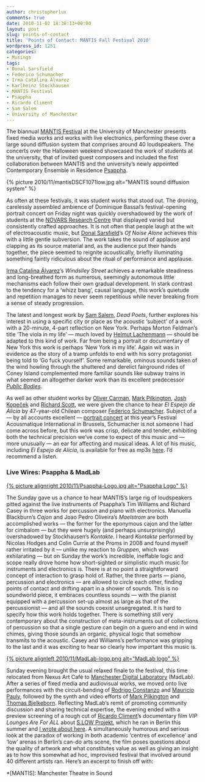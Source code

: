 ```yaml
---
author: christopherlux
comments: true
date: 2010-11-02 18:38:13+00:00
layout: post
slug: points-of-contact
title: 'Points of Contact: MANTIS Fall Festival 2010'
wordpress_id: 1251
categories:
- Musings
tags:
- Donal Sarsfield
- Federico Schumacher
- Irma Catalina Álvarez
- Karlheinz Stockhausen
- MANTIS Festival
- Psappha
- Ricardo Climent
- Sam Salem
- University of Manchester
---
```


The biannual [MANTIS Festival](http://www.mantisfestival.com/) at the University of Manchester presents fixed media works and works with live electronics, performing these over a large sound diffusion system that comprises around 40 loudspeakers. The concerts over the Halloween weekend showcased the work of students at the university, that of invited guest composers and included the first collaboration between MANTIS and the university’s newly appointed Contemporary Ensemble in Residence [Psappha](http://www.psappha.com/).

{% picture 2010/11/mantisDSCF1071low.jpg alt="MANTIS sound diffusion system" %}

As often at these festivals, it was student works that stood out. The droning, carelessly assembled ambience of Dominique Bassal’s festival-opening portrait concert on Friday night was quickly overshadowed by the work of students at the [NOVARS Research Centre](http://www.novars.manchester.ac.uk/) that displayed varied but consistently crafted approaches. It is not often that people laugh at the wit of electroacoustic music, but [Donal Sarsfield](http://www.cmc.ie/composers/composer.cfm?composerID=186)’s _Of Noise Alone_ achieves this with a little gentle subversion. The work takes the sound of applause and clapping as its source material and, as the audience put their hands together, the piece seemed to reignite acoustically, briefly illuminating something faintly ridiculous about the ritual of performance and applause.

[Irma Catalina Álvarez](http://www.novars.manchester.ac.uk/people/postgraduate/ialvarez/index.html)’s _Windslley Street_ achieves a remarkable steadiness and long-breathed form as numerous, seemingly autonomous little mechanisms each follow their own gradual development. In stark contrast to the tendency for a ‘whizz bang’, causal language, this work’s quietude and repetition manages to never seem repetitious while never breaking from a sense of steady progression.

The latest and longest work by [Sam Salem](http://www.osamahsalem.co.uk/), _Dead Poets_, further explores his interest in using a specific city or place as the acoustic ‘subject’ of a work with a 20-minute, 4-part reflection on New York. Perhaps Morton Feldman’s title ‘The viola in my life’ — much loved by [Helmut Lachenmann](http://www.chrisswithinbank.net/tag/helmut-lachenmann/) — should be adapted to this kind of work. Far from being a portrait or documentary of New York this work is perhaps ‘New York in my life’. Again wit was in evidence as the story of a tramp unfolds to end with his sorry protagonist being told to ‘Go fuck yourself’. Some remarkable, ominous sounds taken of the wind howling through the shuttered and derelict fairground rides of Coney Island complemented more familiar sounds like subway trains in what seemed an altogether darker work than its excellent predecessor [_Public Bodies_](http://www.osamahsalem.co.uk/index.php?id=35).

As well as other student works by [Oliver Carman](http://soundcloud.com/oliver-carman), [Mark Pilkington](http://www.thought-universe.co.uk/), [Josh Kopeček](http://www.joshkopecek.co.uk/) and [Richard Scott](http://www.novars.manchester.ac.uk/people/postgraduate/rscott/index.html), we were given the chance to hear _El Espejo de Alicia_ by 47-year-old Chilean composer [Federico Schumacher](http://www.federicoschumacher.cl/). Subject of a — by all accounts excellent — [portrait concert](http://www.musiques-recherches.be/agenda_event.php?lng=fr&id=608) at this year’s Festival Acousmatique International in Brussels, Schumacher is not someone I had come across before, but this work was crisp, delicate and tender, exhibiting both the technical precision we’ve come to expect of this music and — more unusually — an ear for affecting and musical ideas. A lot of his music, including _El Espejo de Alicia_, is available for free as mp3s [here](http://www.federicoschumacher.cl/-Msic.htm). I’d recommend a listen.


### Live Wires: Psappha & MadLab

[{% picture alignright 2010/11/Psappha-Logo.jpg alt="Psappha Logo" %}](http://www.psappha.com/)

The Sunday gave us a chance to hear MANTIS’s large rig of loudspeakers pitted against the live instruments of Psappha’s Tim Williams and Richard Casey in three works for percussion and piano with electronics. Manuella Blackburn’s _Cajon_ and Joao Pedro Oliveira’s _Maelstrom_ are both accomplished works — the former for the eponymous cajon and the latter for cimbalom — but they were hugely (and perhaps unsurprisingly) overshadowed by Stockhausen’s _Kontakte_. I heard _Kontakte_ performed by Nicolas Hodges and Colin Currie at the Proms in 2008 and found myself rather irritated by it — unlike my reaction to _Gruppen_, which was exhilarating — but on Sunday the work’s incredible, ineffable logic and scope really drove home how short-sighted or simplistic much music for instruments and electronics is. There is at no point a straightforward concept of interaction to grasp hold of. Rather, the three parts — piano, percussion and electronics — are allowed to circle each other, finding points of contact and drifting apart in a shower of sounds. This is no soundworld piece, it embraces countless sounds — with the pianist equipped with a percussion set-up almost as large as that of the percussionist — and all the sounds coexist unsegregated. It is hard to specify how this work holds together. There is something still very contemporary about the construction of meta-instruments out of collections of percussion so that a single gesture can begin on a guero and end in wind chimes, giving those sounds an organic, physical logic that somehow transmits to the acoustic. Casey and Williams’s performance was gripping to the last and it was exciting to hear so clearly how important this music is.

[{% picture alignleft 2010/11/MadLab-logo.png alt="MadLab logo" %}](http://madlab.org.uk/)

Sunday evening brought the usual relaxed finale to the festival, this time relocated from Nexus Art Café to [Manchester Digital Laboratory](http://madlab.org.uk/) (MadLab). After a series of fixed media and audiovisual works, we moved onto live performances with the circuit-bending of [Rodrigo Constanzo](http://www.rodrigoconstanzo.com/) and [Mauricio Pauly](http://www.mauriciopauly.com/), followed by the synth and video efforts of [Mark Pilkington](http://www.thought-universe.co.uk/) and [Thomas Bjelkeborn](http://www.bjelkeborn.se/). Reflecting MadLab’s remit of promoting community discussion and sharing technical expertise, the evening ended with a preview screening of a rough cut of [Ricardo Climent](http://www.electro-acoustic.com/)’s documentary film _VIP Lounges Are For ALL_ about [S.LOW Projekt](http://s.low-low.org/), which he ran in Berlin this summer and [I wrote about here](http://www.chrisswithinbank.net/2010/08/o-berlin/). A simultaneously humorous and serious look at the paradox of working in both academic ‘centres of excellence’ and ‘low’ arenas in Berlin’s can-do arts scene, the film poses questions about the quality of artwork and what constitutes value as well as giving an insight as to how this somewhat ad hoc, improvised festival that involved around 40 different artists ran. Here’s an excerpt to finish off with:

  *[MANTIS]: Manchester Theatre in Sound
